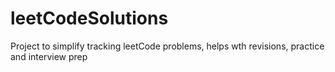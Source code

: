 # leetCodeSolutions
Project to simplify tracking leetCode problems, helps wth revisions, practice and interview prep 
